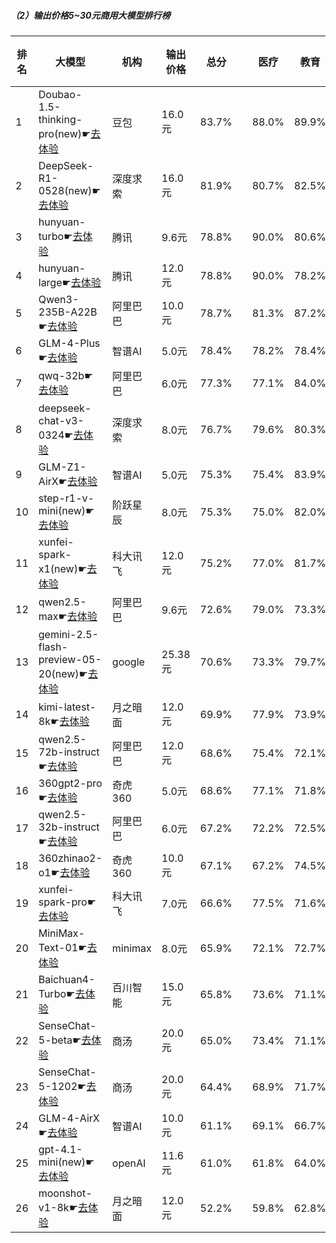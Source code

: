 ##### （2）输出价格5~30元商用大模型排行榜
|排名|大模型|机构|输出价格|总分| |医疗|教育|金融|法律|行政公务|心理健康|推理与数学计算|语言与指令遵从|
|---|-----|---|-------|---|-|----|---|---|---|------|-------|-----------|------------|
|1|Doubao-1.5-thinking-pro(new)☛[去体验](https://nonelinear.com/static/modelcompare.html?type=proprietary)|豆包|16.0元|83.7%| |        88.0%|89.9%|83.9%|83.3%|        80.0%|71.2%|        88.1%|84.8%|
|2|DeepSeek-R1-0528(new)☛[去体验](https://nonelinear.com/static/modelcompare.html?type=open-source)|深度求索|16.0元|81.9%| |        80.7%|82.5%|78.0%|72.2%|        96.7%|70.8%|        87.7%|86.8%|
|3|hunyuan-turbo☛[去体验](https://nonelinear.com/static/modelcompare.html?type=proprietary)|腾讯|9.6元|78.8%| |        90.0%|80.6%|84.9%|75.0%|        73.5%|79.9%|        64.0%|82.8%|
|4|hunyuan-large☛[去体验](https://nonelinear.com/static/modelcompare.html?type=open-source)|腾讯|12.0元|78.8%| |        90.0%|78.2%|84.7%|82.4%|        72.1%|83.0%|        60.0%|79.8%|
|5|Qwen3-235B-A22B☛[去体验](https://nonelinear.com/static/modelcompare.html?type=open-source)|阿里巴巴|10.0元|78.7%| |        81.3%|87.2%|78.1%|70.0%|        90.0%|58.2%|        83.7%|81.2%|
|6|GLM-4-Plus☛[去体验](https://nonelinear.com/static/modelcompare.html?type=proprietary)|智谱AI|5.0元|78.4%| |        78.2%|78.4%|77.7%|89.3%|        96.1%|60.3%|        61.5%|85.3%|
|7|qwq-32b☛[去体验](https://nonelinear.com/static/modelcompare.html?type=open-source)|阿里巴巴|6.0元|77.3%| |        77.1%|84.0%|78.4%|60.9%|        88.1%|74.7%|        76.5%|79.0%|
|8|deepseek-chat-v3-0324☛[去体验](https://nonelinear.com/static/modelcompare.html?type=open-source)|深度求索|8.0元|76.7%| |        79.6%|80.3%|76.1%|61.7%|        82.4%|75.8%|        73.8%|84.0%|
|9|GLM-Z1-AirX☛[去体验](https://nonelinear.com/static/modelcompare.html?type=proprietary)|智谱AI|5.0元|75.3%| |        75.4%|83.9%|77.2%|60.0%|        82.0%|61.2%|        78.0%|84.5%|
|10|step-r1-v-mini(new)☛[去体验](https://nonelinear.com/static/modelcompare.html?type=proprietary)|阶跃星辰|8.0元|75.3%| |        75.0%|82.0%|71.7%|60.0%|        90.0%|60.0%|        79.6%|84.0%|
|11|xunfei-spark-x1(new)☛[去体验](https://nonelinear.com/static/modelcompare.html?type=proprietary)|科大讯飞|12.0元|75.2%| |        77.0%|81.7%|78.1%|64.7%|        83.7%|57.2%|        76.3%|82.5%|
|12|qwen2.5-max☛[去体验](https://nonelinear.com/static/modelcompare.html?type=proprietary)|阿里巴巴|9.6元|72.6%| |        79.0%|73.3%|75.1%|59.5%|        72.2%|74.5%|        66.1%|81.1%|
|13|gemini-2.5-flash-preview-05-20(new)☛[去体验](https://nonelinear.com/static/modelcompare.html?type=proprietary)|google|25.38元|70.6%| |        73.3%|79.7%|67.0%|60.0%|        80.0%|47.5%|        82.5%|75.1%|
|14|kimi-latest-8k☛[去体验](https://nonelinear.com/static/modelcompare.html?type=proprietary)|月之暗面|12.0元|69.9%| |        77.9%|73.9%|73.3%|60.8%|        65.3%|69.7%|        62.8%|75.4%|
|15|qwen2.5-72b-instruct☛[去体验](https://nonelinear.com/static/modelcompare.html?type=open-source)|阿里巴巴|12.0元|68.6%| |        75.4%|72.1%|75.7%|51.6%|        68.4%|70.0%|        61.7%|74.1%|
|16|360gpt2-pro☛[去体验](https://nonelinear.com/static/modelcompare.html?type=proprietary)|奇虎360|5.0元|68.6%| |        77.1%|71.8%|75.5%|50.8%|        71.8%|60.7%|        63.3%|77.8%|
|17|qwen2.5-32b-instruct☛[去体验](https://nonelinear.com/static/modelcompare.html?type=open-source)|阿里巴巴|6.0元|67.2%| |        72.2%|72.5%|71.9%|50.8%|        69.1%|70.7%|        54.9%|75.1%|
|18|360zhinao2-o1☛[去体验](https://nonelinear.com/static/modelcompare.html?type=proprietary)|奇虎360|10.0元|67.1%| |        67.2%|74.5%|69.5%|45.3%|        73.3%|65.0%|        69.7%|72.5%|
|19|xunfei-spark-pro☛[去体验](https://nonelinear.com/static/modelcompare.html?type=proprietary)|科大讯飞|7.0元|66.6%| |        77.5%|71.6%|64.2%|56.9%|        61.9%|71.6%|        55.0%|73.9%|
|20|MiniMax-Text-01☛[去体验](https://nonelinear.com/static/modelcompare.html?type=open-source)|minimax|8.0元|65.9%| |        72.1%|72.7%|70.1%|50.7%|        75.1%|47.1%|        60.0%|79.1%|
|21|Baichuan4-Turbo☛[去体验](https://nonelinear.com/static/modelcompare.html?type=proprietary)|百川智能|15.0元|65.8%| |        73.6%|71.1%|71.5%|45.3%|        68.0%|71.8%|        52.8%|72.2%|
|22|SenseChat-5-beta☛[去体验](https://nonelinear.com/static/modelcompare.html?type=proprietary)|商汤|20.0元|65.0%| |        73.4%|71.1%|72.3%|45.3%|        63.3%|56.1%|        63.5%|74.5%|
|23|SenseChat-5-1202☛[去体验](https://nonelinear.com/static/modelcompare.html?type=proprietary)|商汤|20.0元|64.4%| |        68.9%|71.7%|71.1%|47.1%|        55.1%|66.1%|        58.7%|76.5%|
|24|GLM-4-AirX☛[去体验](https://nonelinear.com/static/modelcompare.html?type=proprietary)|智谱AI|10.0元|61.1%| |        69.1%|66.7%|67.3%|41.1%|        56.7%|64.6%|        48.6%|74.6%|
|25|gpt-4.1-mini(new)☛[去体验](https://nonelinear.com/static/modelcompare.html?type=proprietary)|openAI|11.6元|61.0%| |        61.8%|64.0%|64.8%|33.3%|        80.0%|35.0%|        73.0%|76.0%|
|26|moonshot-v1-8k☛[去体验](https://nonelinear.com/static/modelcompare.html?type=proprietary)|月之暗面|12.0元|52.2%| |        59.8%|62.8%|59.4%|32.2%|        42.0%|38.6%|        51.3%|71.2%|
    

